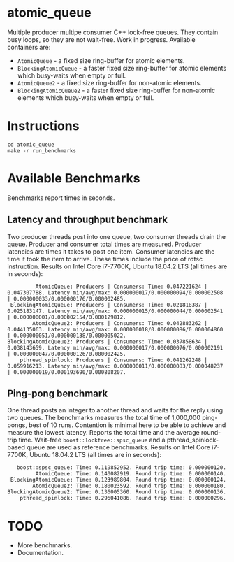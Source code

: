 # atomic_queue
Multiple producer multipe consumer C++ lock-free queues. They contain busy loops, so they are not wait-free.
Work in progress.
Available containers are:
* `AtomicQueue` - a fixed size ring-buffer for atomic elements.
* `BlockingAtomicQueue`  - a faster fixed size ring-buffer for atomic elements which busy-waits when empty or full.
* `AtomicQueue2` - a fixed size ring-buffer for non-atomic elements.
* `BlockingAtomicQueue2`  - a faster fixed size ring-buffer for non-atomic elements which busy-waits when empty or full.

# Instructions
```
cd atomic_queue
make -r run_benchmarks
```

# Available Benchmarks
Benchmarks report times in seconds.
## Latency and throughput benchmark
Two producer threads post into one queue, two consumer threads drain the queue. Producer and consumer total times are measured. Producer latencies are times it takes to post one item. Consumer latencies are the time it took the item to arrive. These times include the price of rdtsc instruction.
Results on Intel Core i7-7700K, Ubuntu 18.04.2 LTS (all times are in seconds):
```
         AtomicQueue: Producers | Consumers: Time: 0.047221624 | 0.047307788. Latency min/avg/max: 0.000000017/0.000000094/0.000002508 | 0.000000033/0.000000176/0.000002485.
 BlockingAtomicQueue: Producers | Consumers: Time: 0.021818387 | 0.025183147. Latency min/avg/max: 0.000000015/0.000000044/0.000002541 | 0.000000001/0.000002154/0.000129812.
        AtomicQueue2: Producers | Consumers: Time: 0.042883262 | 0.044135063. Latency min/avg/max: 0.000000018/0.000000086/0.000004860 | 0.000000051/0.000000138/0.000005022.
BlockingAtomicQueue2: Producers | Consumers: Time: 0.037858634 | 0.038143659. Latency min/avg/max: 0.000000017/0.000000076/0.000002191 | 0.000000047/0.000000126/0.000002425.
    pthread_spinlock: Producers | Consumers: Time: 0.041262248 | 0.059916213. Latency min/avg/max: 0.000000011/0.000000083/0.000048237 | 0.000000019/0.000193690/0.000808207.
```
## Ping-pong benchmark
One thread posts an integer to another thread and waits for the reply using two queues. The benchmarks measures the total time of 1,000,000 ping-pongs, best of 10 runs. Contention is minimal here to be able to achieve and measure the lowest latency. Reports the total time and the average round-trip time. Wait-free `boost::lockfree::spsc_queue` and a pthread_spinlock-based queue are used as reference benchmarks.
Results on Intel Core i7-7700K, Ubuntu 18.04.2 LTS (all times are in seconds):
```
   boost::spsc_queue: Time: 0.119852952. Round trip time: 0.000000120.
         AtomicQueue: Time: 0.140082919. Round trip time: 0.000000140.
 BlockingAtomicQueue: Time: 0.123989804. Round trip time: 0.000000124.
        AtomicQueue2: Time: 0.180023592. Round trip time: 0.000000180.
BlockingAtomicQueue2: Time: 0.136005360. Round trip time: 0.000000136.
    pthread_spinlock: Time: 0.296041086. Round trip time: 0.000000296.
```
# TODO
* More benchmarks.
* Documentation.
